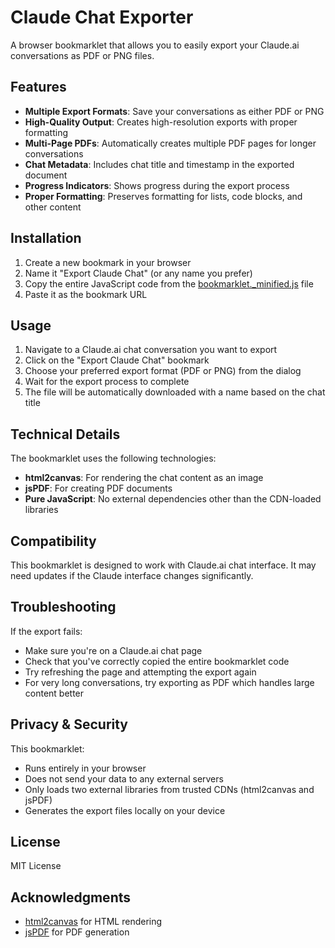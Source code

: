 # Claude Chat Exporter

A browser bookmarklet that allows you to easily export your Claude.ai conversations as PDF or PNG files.

## Features

- **Multiple Export Formats**: Save your conversations as either PDF or PNG
- **High-Quality Output**: Creates high-resolution exports with proper formatting
- **Multi-Page PDFs**: Automatically creates multiple PDF pages for longer conversations
- **Chat Metadata**: Includes chat title and timestamp in the exported document
- **Progress Indicators**: Shows progress during the export process
- **Proper Formatting**: Preserves formatting for lists, code blocks, and other content

## Installation

1. Create a new bookmark in your browser
2. Name it "Export Claude Chat" (or any name you prefer)
3. Copy the entire JavaScript code from the [bookmarklet._minified.js](bookmarklet._minified.js) file
4. Paste it as the bookmark URL

## Usage

1. Navigate to a Claude.ai chat conversation you want to export
2. Click on the "Export Claude Chat" bookmark
3. Choose your preferred export format (PDF or PNG) from the dialog
4. Wait for the export process to complete
5. The file will be automatically downloaded with a name based on the chat title

## Technical Details

The bookmarklet uses the following technologies:
- **html2canvas**: For rendering the chat content as an image
- **jsPDF**: For creating PDF documents
- **Pure JavaScript**: No external dependencies other than the CDN-loaded libraries

## Compatibility

This bookmarklet is designed to work with Claude.ai chat interface. It may need updates if the Claude interface changes significantly.

## Troubleshooting

If the export fails:
- Make sure you're on a Claude.ai chat page
- Check that you've correctly copied the entire bookmarklet code
- Try refreshing the page and attempting the export again
- For very long conversations, try exporting as PDF which handles large content better

## Privacy & Security

This bookmarklet:
- Runs entirely in your browser
- Does not send your data to any external servers
- Only loads two external libraries from trusted CDNs (html2canvas and jsPDF)
- Generates the export files locally on your device

## License

MIT License

## Acknowledgments

- [html2canvas](https://html2canvas.hertzen.com/) for HTML rendering
- [jsPDF](https://github.com/parallax/jsPDF) for PDF generation
